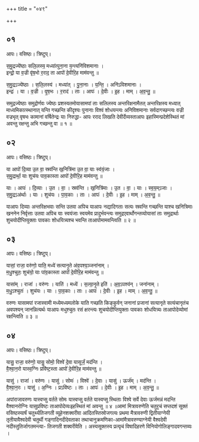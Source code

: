 +++
title = "०४९"

+++


## ०१
आपः। वसिष्ठः। त्रिष्टुप्।

स॒मु॒द्रज्ये॑ष्ठाः सलि॒लस्य॒ मध्या॑त्पुना॒ना य॒न्त्यनि॑विशमानाः ।  
इन्द्रो॒ या व॒ज्री वृ॑ष॒भो र॒राद॒ ता आपो॑ दे॒वीरि॒ह माम॑वन्तु ॥

स॒मु॒द्रऽज्ये॑ष्ठाः । स॒लि॒लस्य॑ । मध्या॑त् । पु॒ना॒नाः । य॒न्ति॒ । अनि॑ऽविशमानाः ।  
इन्द्रः॑ । या । व॒ज्री । वृ॒ष॒भः । र॒राद॑ । ताः । आपः॑ । दे॒वीः । इ॒ह । माम् । अ॒व॒न्तु॒ ॥

समुद्रज्येष्ठाः समुद्रोर्णवः ज्येष्ठः प्रशस्यतमोयासामपां ताः सलिलस्य अन्तरिक्षनामैतत् अन्तरिक्षस्य मध्यात् माध्यमिकात्स्थानात् यन्ति गच्छन्ति कीदृश्यः पुनानाः विश्वं शोधयन्त्यः अनिविशमानाः सर्वदागच्छन्त्यः वज्री वज्रभृत् वृषभः कामानां वर्षितेन्द्रः याः निरुद्धा- आपः रराद लिखति देवीर्देव्यस्ताआपः इहास्मिन्प्रदेशेस्थितं मां अवन्तु रक्षन्तु अभि गच्छन्तु वा ॥ १ ॥

## ०२
आपः। वसिष्ठः। त्रिष्टुप्।

या आपो॑ दि॒व्या उ॒त वा॒ स्रव॑न्ति ख॒नित्रि॑मा उ॒त वा॒ याः स्व॑यं॒जाः ।  
स॒मु॒द्रार्था॒ याः शुच॑यः पाव॒कास्ता आपो॑ दे॒वीरि॒ह माम॑वन्तु ॥

याः । आपः॑ । दि॒व्याः । उ॒त । वा॒ । स्रव॑न्ति । ख॒नित्रि॑माः । उ॒त । वा॒ । याः । स्व॒य॒म्ऽजाः ।  
स॒मु॒द्रऽअ॑र्थाः । याः । शुच॑यः । पा॒व॒काः । ताः । आपः॑ । दे॒वीः । इ॒ह । माम् । अ॒व॒न्तु॒ ॥

याआपः दिव्याः अन्तरिक्षभवाः सन्ति उतवा अपिच याआपः नद्यादिगताः सत्यः स्रवन्ति गच्छन्ति याश्च खनित्रिमाः खननेन निर्वृत्ताः उतवा अपिच याः स्वयंजाः स्वयमेव प्रादुर्भवन्त्यः समुद्रएवार्थोगन्तव्योयासां ताः समुद्रार्थाः शुचयोदीप्तियुक्ताः पावकाः शोधयित्र्यश्च भवन्ति ताआपोमामवन्त्विति ॥ २ ॥

## ०३
आपः। वसिष्ठः। त्रिष्टुप्।

यासां॒ राजा॒ वरु॑णो॒ याति॒ मध्ये॑ सत्यानृ॒ते अ॑व॒पश्य॒ञ्जना॑नाम् ।  
म॒धु॒श्चुतः॒ शुच॑यो॒ याः पा॑व॒कास्ता आपो॑ दे॒वीरि॒ह माम॑वन्तु ॥

यासा॑म् । राजा॑ । वरु॑णः । याति॑ । मध्ये॑ । स॒त्या॒नृ॒ते इति॑ । अ॒व॒ऽपश्य॑न् । जना॑नाम् ।  
म॒धु॒ऽश्चुतः॑ । शुच॑यः । याः । पा॒व॒काः । ताः । आपः॑ । दे॒वीः । इ॒ह । माम् । अ॒व॒न्तु॒ ॥

वरुणः यासामपां रजास्वामी मध्येमध्यमलोके याति गच्छति किङ्कुर्वन् जनानां प्रजानां सत्यानृते सत्यंचानृतंच अवपश्यन् जानन्नित्यर्थः याआपः मधुश्चुतः रसं क्षरन्त्यः शुचयोदीप्तियुक्ताः पावकाः शोधयित्र्यः ताआपोदेव्योमां रक्षन्त्विति ॥ ३ ॥

## ०४
आपः। वसिष्ठः। त्रिष्टुप्।

यासु॒ राजा॒ वरु॑णो॒ यासु॒ सोमो॒ विश्वे॑ दे॒वा यासूर्जं॒ मद॑न्ति ।  
वै॒श्वा॒न॒रो यास्व॒ग्निः प्रवि॑ष्ट॒स्ता आपो॑ दे॒वीरि॒ह माम॑वन्तु ॥

यासु॑ । राजा॑ । वरु॑णः । यासु॑ । सोमः॑ । विश्वे॑ । दे॒वाः । यासु॑ । ऊर्ज॑म् । मद॑न्ति ।  
वै॒श्वा॒न॒रः । यासु॑ । अ॒ग्निः । प्रऽवि॑ष्टः । ताः । आपः॑ । दे॒वीः । इ॒ह । माम् । अ॒व॒न्तु॒ ॥

अपांराजावरुणः यास्वप्सु वर्तते सोमः यास्वप्सु वर्तते यास्वप्सु स्थिताः विश्वे सर्वे देवाः ऊर्जमन्नं मदन्ति वैश्वानरोग्निः यासुप्रविष्टः ताआपोदेव्यःइहस्थितं मां अवन्तु ॥ ४ ॥आमां मित्रावरुणेति चतुरृचं सप्तदशं सूक्तं वसिष्ठस्यार्षं चतुर्थ्यतिजगती व्यूहेनशक्वरीवा आदितस्तिस्रोजगत्यः प्रथमा मैत्रावरुणी द्वितीयाग्नेयी तृतीयावैश्वदेवी चतुर्थी गङ्गादिनदीदेवताका तथाचानुक्रमणिका-आमांमैत्रावरुण्याग्नेयी वैश्वदेवी नदीस्तुतिर्जागतमन्त्या- तिजगती शक्वरीवेति । अस्यसूक्तस्य प्रत्यृचं विषादिहरणे विनियोगोलिङ्गादवगन्तव्यः ।